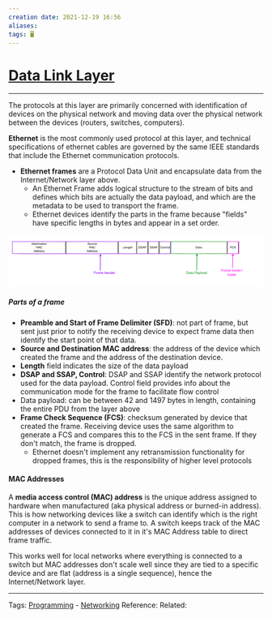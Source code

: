 ```yaml
---
creation date: 2021-12-19 16:56
aliases: 
tags: 🖥️
---
```


# [Data Link Layer](Data%20Link%20Layer.md)
---
The protocols at this layer are primarily concerned with identification of devices on the physical network and moving data over the physical network between the devices (routers, switches, computers).

**Ethernet** is the most commonly used protocol at this layer, and technical specifications of ethernet cables are governed by the same IEEE standards that include the Ethernet communication protocols.
- **Ethernet frames** are a Protocol Data Unit and encapsulate data from the Internet/Network layer above.
	- An Ethernet Frame adds logical structure to the stream of bits and defines which bits are actually the data payload, and which are the metadata to be used to transport the frame.
	- Ethernet devices identify the parts in the frame because "fields" have specific lengths in bytes and appear in a set order.

![Pasted image 20211219170154.png](./images/Pasted%20image%2020211219170154.png)
##### Parts of a frame
- **Preamble and Start of Frame Delimiter (SFD)**: not part of frame, but sent just prior to notify the receiving device to expect frame data then identify the start point of that data.
- **Source and Destination MAC address**: the address of the device which created the frame and the address of the destination device.
- **Length** field indicates the size of the  data payload
- **DSAP and SSAP, Control**: DSAP and SSAP identify the network protocol used for the data payload. Control field provides info about the communication mode for the frame to facilitate flow control
- Data payload: can be between 42 and 1497 bytes in length, containing the entire PDU from the layer above
- **Frame Check Sequence (FCS)**: checksum generated by device that created the frame. Receiving device uses the same algorithm to generate a FCS and compares this to the FCS in the sent frame. If they don't match, the frame is dropped.
	- Ethernet doesn't implement any retransmission functionality for dropped frames, this is the responsibility of higher level protocols

#### MAC Addresses
A **media access control (MAC) address** is the unique address assigned to hardware when manufactured (aka physical address or burned-in address). This is how networking devices like a switch can identify which is the right computer in a network to send a frame to. A switch keeps track of the MAC addresses of devices connected to it in it's MAC Address table to direct frame traffic.

This works well for local networks where everything is connected to a switch but MAC addresses don't scale well since they are tied to a specific device and are flat (address is a single sequence), hence the Internet/Network layer.

---
Tags: [Programming](Programming.md) - [Networking](./Networking.md)
Reference:
Related: 